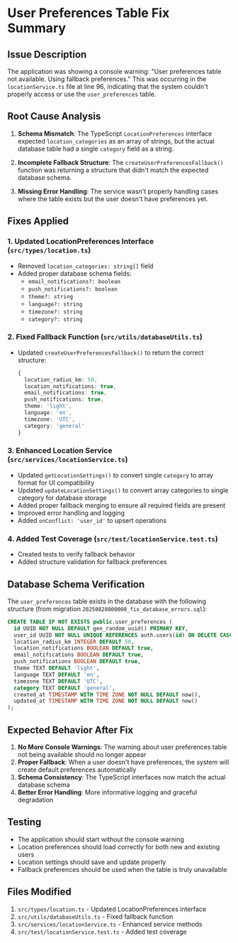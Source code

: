 # User Preferences Table Fix Summary

## Issue Description
The application was showing a console warning: "User preferences table not available. Using fallback preferences." This was occurring in the `locationService.ts` file at line 96, indicating that the system couldn't properly access or use the `user_preferences` table.

## Root Cause Analysis
1. **Schema Mismatch**: The TypeScript `LocationPreferences` interface expected `location_categories` as an array of strings, but the actual database table had a single `category` field as a string.

2. **Incomplete Fallback Structure**: The `createUserPreferencesFallback()` function was returning a structure that didn't match the expected database schema.

3. **Missing Error Handling**: The service wasn't properly handling cases where the table exists but the user doesn't have preferences yet.

## Fixes Applied

### 1. Updated LocationPreferences Interface (`src/types/location.ts`)
- Removed `location_categories: string[]` field
- Added proper database schema fields:
  - `email_notifications?: boolean`
  - `push_notifications?: boolean`
  - `theme?: string`
  - `language?: string`
  - `timezone?: string`
  - `category?: string`

### 2. Fixed Fallback Function (`src/utils/databaseUtils.ts`)
- Updated `createUserPreferencesFallback()` to return the correct structure:
  ```typescript
  {
    location_radius_km: 50,
    location_notifications: true,
    email_notifications: true,
    push_notifications: true,
    theme: 'light',
    language: 'en',
    timezone: 'UTC',
    category: 'general'
  }
  ```

### 3. Enhanced Location Service (`src/services/locationService.ts`)
- Updated `getLocationSettings()` to convert single `category` to array format for UI compatibility
- Updated `updateLocationSettings()` to convert array categories to single category for database storage
- Added proper fallback merging to ensure all required fields are present
- Improved error handling and logging
- Added `onConflict: 'user_id'` to upsert operations

### 4. Added Test Coverage (`src/test/locationService.test.ts`)
- Created tests to verify fallback behavior
- Added structure validation for fallback preferences

## Database Schema Verification
The `user_preferences` table exists in the database with the following structure (from migration `20250828000000_fix_database_errors.sql`):
```sql
CREATE TABLE IF NOT EXISTS public.user_preferences (
  id UUID NOT NULL DEFAULT gen_random_uuid() PRIMARY KEY,
  user_id UUID NOT NULL UNIQUE REFERENCES auth.users(id) ON DELETE CASCADE,
  location_radius_km INTEGER DEFAULT 50,
  location_notifications BOOLEAN DEFAULT true,
  email_notifications BOOLEAN DEFAULT true,
  push_notifications BOOLEAN DEFAULT true,
  theme TEXT DEFAULT 'light',
  language TEXT DEFAULT 'en',
  timezone TEXT DEFAULT 'UTC',
  category TEXT DEFAULT 'general',
  created_at TIMESTAMP WITH TIME ZONE NOT NULL DEFAULT now(),
  updated_at TIMESTAMP WITH TIME ZONE NOT NULL DEFAULT now()
);
```

## Expected Behavior After Fix
1. **No More Console Warnings**: The warning about user preferences table not being available should no longer appear
2. **Proper Fallback**: When a user doesn't have preferences, the system will create default preferences automatically
3. **Schema Consistency**: The TypeScript interfaces now match the actual database schema
4. **Better Error Handling**: More informative logging and graceful degradation

## Testing
- The application should start without the console warning
- Location preferences should load correctly for both new and existing users
- Location settings should save and update properly
- Fallback preferences should be used when the table is truly unavailable

## Files Modified
1. `src/types/location.ts` - Updated LocationPreferences interface
2. `src/utils/databaseUtils.ts` - Fixed fallback function
3. `src/services/locationService.ts` - Enhanced service methods
4. `src/test/locationService.test.ts` - Added test coverage
